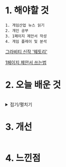 # 1. 해야할 것
```
1. 게임산업 뉴스 읽기
2. 개인 공부
3. 1페이지 제안서 작성
4. 게임 플레이 및 분석
```
[그라비티 신작 '웨토리'](https://www.gamemeca.com/view.php?gid=1742489)

[1페이지 제안서 쓰는법](https://baramjic.tistory.com/76)

# 2. 오늘 배운 것
```

```

<details>
<summary>접기/펼치기</summary>


</details>

# 3. 개선
```

```

# 4. 느낀점
```

```


